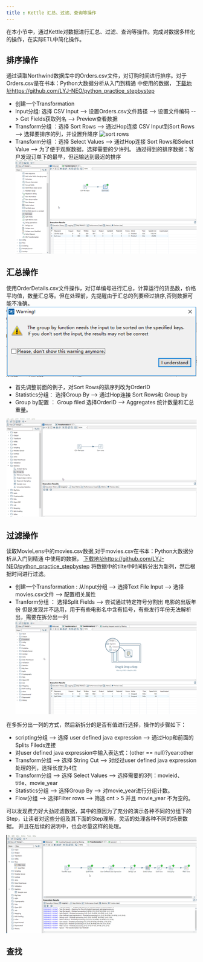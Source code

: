 ```yaml
---
title : Kettle 汇总、过滤、查询等操作
---
```


在本小节中，通过Kettle对数据进行汇总、过滤、查询等操作。完成对数据多样化的操作，在实际ETL中简化操作。

## 排序操作

通过读取Northwind数据库中的Orders.csv文件，对订购时间进行排序。对于Orders.csv是在书本：Python大数据分析从入门到精通 中使用的数据，
[下载地址https://github.com/LYJ-NEO/python_practice_stepbystep](https://github.com/LYJ-NEO/python_practice_stepbystep/tree/master/python-on-bigdata/data/northwind)

* 创建一个Transformation 
* Input分组: 选择 CSV Input --> 设置Orders.csv文件路径 --> 设置文件编码 --> Get Fields获取列名 --> Preview查看数据
* Transform分组 ：选择 Sort Rows --> 通过Hop连接 CSV Input到Sort Rows --> 选择要排序的列，并设置升降序 
![sort rows](res/4-data-operator.gif) 
* Transform分组 ：选择 Select Values --> 通过Hop连接 Sort Rows和Select Value --> 为了便于观察数据，选择需要的少许列。
 通过得到的排序数据：客户发现订单下的最早，但运输达到最迟的排序
![select rows](res/4-data-operator-select.gif)

## 汇总操作

使用OrderDetails.csv文件操作，对订单编号进行汇总，计算运行的货品数，价格平均值，数量汇总等。但在处理前，先提醒由于汇总的列要经过排序,否则数据可能不准确。
![group sort](res/4-groupby-question.png)

* 首先调整前面的例子，对Sort Rows的排序列改为OrderID
* Statistics分组： 选择Group By --> 通过Hop连接 Sort Rows和 Group by
* Group by配置  ： Group filed 选择OrderID --> Aggregates 统计数量和汇总重量。

![group by](res/4-data-operator-groupby.gif)

## 过滤操作

读取MovieLens中的movies.csv数据,对于movies.csv在书本：Python大数据分析从入门到精通 中使用的数据，
[下载地址https://github.com/LYJ-NEO/python_practice_stepbystep](https://github.com/LYJ-NEO/python_practice_stepbystep/tree/master/python-on-bigdata/data/)
将数据中的tilte中时间拆分出为新列，然后根据时间进行过滤。

* 创建一个Transformation : 从Input分组 --> 选择Text File Input --> 选择movies.csv文件 --> 配置相关属性 
* Tranform分组 ： 选择Split Fields --> 尝试通过特定符号分割出 电影的出版年份 
但是发现并不适用，用于有些电影名中含有括号，有些发行年份无法解析出，需要在拆分出一列
![split](res/4-data-operator-split.gif)

在多拆分出一列的方式，然后新拆分的是否有值进行选择，操作的步骤如下：

* scripting分组 --> 选择 user defined java expression --> 通过Hop和前面的Splits Fileds连接
* 对user defined java expression中输入表达式：(other == null)?year:other 
* Transform分组 --> 选择 String Cut --> 对经过user defined java expression处理的列，选择长度为4位
* Transform分组 --> 选择 Select Values --> 选择需要的3列：movieid、title、movie_year
* Statistics分组 --> 选择Group By --> 对movie_year进行分组计数。
* Flow分组 --> 选择Filter rows --> 筛选 cnt > 5 并且 movie_year 不为空的。  

可以发现费力好大劲过滤数据，其中的原因为了充分的演示各种不同的分组下的Step，让读者对这些分组及其下面的Step理解，灵活的处理各种不同的场景数据。
并且在后续的说明中，也会尽量这样的处理。

![split](res/4-data-operator-filter.gif)


## 查找
